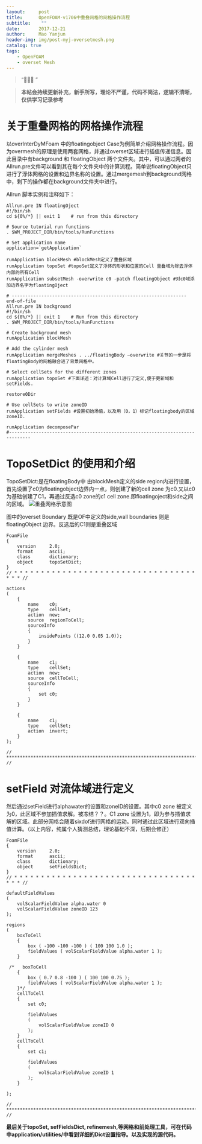 ```yaml
---
layout:     post
title:      OpenFOAM-v1706中重叠网格的网格操作流程
subtitle:    ""
date:       2017-12-21
author:     Mao Yanjun
header-img: img/post-myj-oversetmesh.png
catalog: true
tags:
    - OpenFOAM
    - overset Mesh
---
```


> “🙉🙉🙉 ”

> **本帖会持续更新补充，新手所写，理论不严谨，代码不简洁，逻辑不清晰，仅供学习记录参考**

# 关于重叠网格的网格操作流程

以overInterDyMFoam 中的floatingobject Case为例简单介绍网格操作流程。因为overmesh的原理是使用两套网格，并通过overset区域进行插值传递信息。因此目录中有background 和 floatingObject 两个文件夹。其中，可以通过两者的Allrun.pre文件可以看到其在每个文件夹中的计算流程。简单说floatingObject只进行了浮体网格的设置和边界名称的设置。通过mergemesh到background网格中，剩下的操作都在background文件夹中进行。

Allrun 脚本实例和注释如下：

```
Allrun.pre IN floatingOject
#!/bin/sh
cd ${0%/*} || exit 1    # run from this directory

# Source tutorial run functions
. $WM_PROJECT_DIR/bin/tools/RunFunctions

# Set application name
application=`getApplication`

runApplication blockMesh #blockMesh定义了重叠区域
runApplication topoSet #topoSet定义了浮体的形状和位置的Cell 重叠域为除去浮体内部的所有Cell
runApplication subsetMesh -overwrite c0 -patch floatingObject #对c0域添加边界名字为floatingOject

# ----------------------------------------------------------------- end-of-file
Allrun.pre IN background
#!/bin/sh
cd ${0%/*} || exit 1    # Run from this directory
. $WM_PROJECT_DIR/bin/tools/RunFunctions

# Create background mesh
runApplication blockMesh

# Add the cylinder mesh
runApplication mergeMeshes . ../floatingBody –overwrite #关节的一步是将floatingBody的网格融合进了背景网格中。

# Select cellSets for the different zones
runApplication topoSet #下面详述：对计算域Cell进行了定义,便于更新域和setFields.

restore0Dir

# Use cellSets to write zoneID
runApplication setFields #设置初始场值，以及用（0，1）标记floatingbody的区域zoneID.

runApplication decomposePar
#------------------------------------------------------------------------------

```

# TopoSetDict 的使用和介绍

TopoSetDict:是在floatingBody中 由blockMesh定义的side region内进行设置，首先设置了c0为floatingobject边界内一点，则创建了新的cell zone 为c0.又以c0为基础创建了C1，再通过反选c0 zone的c1 cell zone.即floatingoject和side之间的区域。
![重叠网格示意图](https://i.imgur.com/iLUZM7I.png)

图中的overset Boundary 既是OF中定义的side,wall boundaries 则是floatingObject 边界。反选后的C1则是重叠区域

```
FoamFile
{
    version     2.0;
    format      ascii;
    class       dictionary;
    object      topoSetDict;
}
// * * * * * * * * * * * * * * * * * * * * * * * * * * * * * * * * * * * * * //

actions
(
    {
        name    c0;
        type    cellSet;
        action  new;
        source  regionToCell;
        sourceInfo
        {
            insidePoints ((12.0 0.05 1.0));
        }
    }

    {
        name    c1;
        type    cellSet;
        action  new;
        source  cellToCell;
        sourceInfo
        {
            set c0;
        }
    }

    {
        name    c1;
        type    cellSet;
        action  invert;
    }
);

// ************************************************************************* //

```

# setField 对流体域进行定义

然后通过setField进行alphawater的设置和zoneID的设置。其中c0 zone 被定义为0，此区域不参加插值求解。被冻结？？。C1 zone 设置为1，即为参与插值求解的区域。此部分网格会随着sixdof进行网格的运动。同时通过此区域进行双向插值计算。（以上内容，纯属个人猜测总结，理论基础不深，后期会修正）

```
FoamFile
{
    version     2.0;
    format      ascii;
    class       dictionary;
    object      setFieldsDict;
}
// * * * * * * * * * * * * * * * * * * * * * * * * * * * * * * * * * * * * * //

defaultFieldValues
(
    volScalarFieldValue alpha.water 0
    volScalarFieldValue zoneID 123
);

regions
(
    boxToCell
    {
        box ( -100 -100 -100 ) ( 100 100 1.0 );
        fieldValues ( volScalarFieldValue alpha.water 1 );
    }

 /*   boxToCell
    {
        box ( 0.7 0.8 -100 ) ( 100 100 0.75 );
        fieldValues ( volScalarFieldValue alpha.water 1 );
    }*/
    cellToCell
    {
        set c0;

        fieldValues
        (
            volScalarFieldValue zoneID 0
        );
    }
    cellToCell
    {
        set c1;

        fieldValues
        (
            volScalarFieldValue zoneID 1
        );
    }

);

// ************************************************************************* //

```
**最后关于topoSet, sefFieldsDict, refinemesh,等网格和前处理工具，可在代码中application/utilities/中看到详细的Dict设置指导。以及实现的源代码。**













